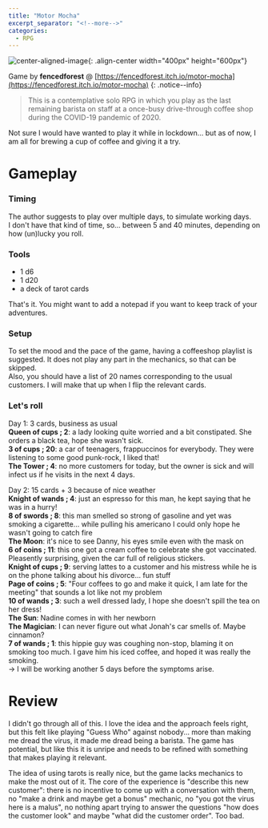 ```yaml
---
title: "Motor Mocha"
excerpt_separator: "<!--more-->"
categories:
  - RPG
---
```


![center-aligned-image](https://img.itch.zone/aW1hZ2UvNjQzMTY3LzM0NDI1NTYucG5n/794x1000/Voowhb.png){: .align-center width="400px" height="600px"}

Game by **fencedforest** @ [https://fencedforest.itch.io/motor-mocha](https://fencedforest.itch.io/motor-mocha)
{: .notice--info}

> This is a contemplative solo RPG in which you play as the last remaining barista on staff at a once-busy drive-through coffee shop during the COVID-19 pandemic of 2020.

Not sure I would have wanted to play it while in lockdown... but as of now, I am all for brewing a cup of coffee and giving it a try.

<!--more-->

# Gameplay

### Timing
The author suggests to play over multiple days, to simulate working days. \
I don't have that kind of time, so... between 5 and 40 minutes, depending on how (un)lucky you roll.

### Tools
- 1 d6
- 1 d20
- a deck of tarot cards

That's it. You might want to add a notepad if you want to keep track of your adventures.

### Setup
To set the mood and the pace of the game, having a coffeeshop playlist is suggested. It does not play any part in the mechanics, so that can be skipped. \
Also, you should have a list of 20 names corresponding to the usual customers. I will make that up when I flip the relevant cards.
	
### Let's roll

Day 1: 3 cards, business as usual \
**Queen of cups ; 2**: a lady looking quite worried and a bit constipated. She orders a black tea, hope she wasn't sick. \
**3 of cups ; 20**: a car of teenagers, frappuccinos for everybody. They were listening to some good punk-rock, I liked that! \
**The Tower ; 4**: no more customers for today, but the owner is sick and will infect us if he visits in the next 4 days.

Day 2: 15 cards + 3 because of nice weather \
**Knight of wands ; 4**: just an espresso for this man, he kept saying that he was in a hurry! \
**8 of swords ; 8**: this man smelled so strong of gasoline and yet was smoking a cigarette... while pulling his americano I could only hope he wasn't going to catch fire \
**The Moon**: it's nice to see Danny, his eyes smile even with the mask on \
**6 of coins ; 11**: this one got a cream coffee to celebrate she got vaccinated. Pleasently surprising, given the car full of religious stickers. \
**Knight of cups ; 9**: serving lattes to a customer and his mistress while he is on the phone talking about his divorce... fun stuff \
**Page of coins ; 5**: "Four coffees to go and make it quick, I am late for the meeting" that sounds a lot like not my problem \
**10 of wands ; 3**: such a well dressed lady, I hope she doesn't spill the tea on her dress! \
**The Sun**: Nadine comes in with her newborn \
**The Magician**: I can never figure out what Jonah's car smells of. Maybe cinnamon? \
**7 of wands ; 1**: this hippie guy was coughing non-stop, blaming it on smoking too much. I gave him his iced coffee, and hoped it was really the smoking. \
→ I will be working another 5 days before the symptoms arise.


# Review
I didn't go through all of this. I love the idea and the approach feels right, but this felt like playing "Guess Who" against nobody... more than making me dread the virus, it made me dread being a barista. The game has potential, but like this it is unripe and needs to be refined with something that makes playing it relevant.

The idea of using tarots is really nice, but the game lacks mechanics to make the most out of it. The core of the experience is "describe this new customer": there is no incentive to come up with a conversation with them, no "make a drink and maybe get a bonus" mechanic, no "you got the virus here is a malus", no nothing apart trying to answer the questions "how does the customer look" and maybe "what did the customer order". Too bad.